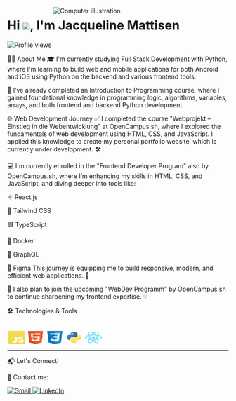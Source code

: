 <img src="https://raw.githubusercontent.com/MicaelliMedeiros/micaellimedeiros/master/image/computer-illustration.png" alt="Computer illustration" width="400px" align="right"> <h1 align="left">Hi <img src="https://raw.githubusercontent.com/kaueMarques/kaueMarques/master/hi.gif" height="30px">, I'm Jacqueline Mattisen</h1> <p align="left"> <img src="https://komarev.com/ghpvc/?username=jacmattisen&color=yellow" alt="Profile views" /> </p>
👩‍💻 About Me
🎓 I'm currently studying Full Stack Development with Python, where I'm learning to build web and mobile applications for both Android and iOS using Python on the backend and various frontend tools.

🧠 I’ve already completed an Introduction to Programming course, where I gained foundational knowledge in programming logic, algorithms, variables, arrays, and both frontend and backend Python development.

🌐 Web Development Journey
✅ I completed the course "Webprojekt – Einstieg in die Webentwicklung" at OpenCampus.sh, where I explored the fundamentals of web development using HTML, CSS, and JavaScript. I applied this knowledge to create my personal portfolio website, which is currently under development. 🛠️

💻 I'm currently enrolled in the "Frontend Developer Program" also by OpenCampus.sh, where I’m enhancing my skills in HTML, CSS, and JavaScript, and diving deeper into tools like:

⚛️ React.js

🎨 Tailwind CSS

🟦 TypeScript

🐳 Docker

🔌 GraphQL

🎨 Figma
This journey is equipping me to build responsive, modern, and efficient web applications. 🚀

📅 I also plan to join the upcoming "WebDev Programm" by OpenCampus.sh to continue sharpening my frontend expertise. 💡

🛠️ Technologies & Tools
<div style="display: inline_block"><br> <img align="center" alt="Jac-JS" height="30" width="40" src="https://raw.githubusercontent.com/devicons/devicon/master/icons/javascript/javascript-plain.svg"> <img align="center" alt="Jac-HTML" height="30" width="40" src="https://raw.githubusercontent.com/devicons/devicon/master/icons/html5/html5-original.svg"> <img align="center" alt="Jac-CSS" height="30" width="40" src="https://raw.githubusercontent.com/devicons/devicon/master/icons/css3/css3-original.svg"> <img align="center" alt="Jac-Python" height="30" width="40" src="https://raw.githubusercontent.com/devicons/devicon/master/icons/python/python-original.svg"> <img align="center" alt="Jac-React" height="30" width="40" src="https://raw.githubusercontent.com/devicons/devicon/master/icons/react/react-original.svg"> </div>

---

📬 Let's Connect!
<p align="left"> 💌 Contact me: </p> <a href="mailto:jacquemattisen@gmail.com" title="Gmail" target="_blank"> <img src="https://img.shields.io/badge/-Gmail-FF0000?style=flat-square&labelColor=FF0000&logo=gmail&logoColor=white" alt="Gmail"/> </a> <a href="https://www.linkedin.com/in/jacqueline-mattisen" title="LinkedIn" target="_blank"> <img src="https://img.shields.io/badge/-Linkedin-0e76a8?style=flat-square&logo=Linkedin&logoColor=white" alt="LinkedIn"/> </a>
<!---
JacMattisen/JacMattisen is a ✨ special ✨ repository because its `README.md` (this file) appears on your GitHub profile.
You can click the Preview link to take a look at your changes.
--->
